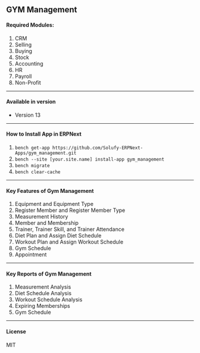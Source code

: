 ## GYM Management

#### Required Modules:
1. CRM
2. Selling
3. Buying
4. Stock
5. Accounting
6. HR
7. Payroll
8. Non-Profit

___
#### Available in version
- Version 13
___
#### How to Install App in ERPNext
1. `bench get-app https://github.com/Solufy-ERPNext-Apps/gym_management.git`
2. `bench --site [your.site.name] install-app gym_management`
3. `bench migrate`
4. `bench clear-cache`
___

#### Key Features of Gym Management
1. Equipment and Equipment Type
2. Register Member and Register Member Type
3. Measurement History
4. Member and Membership
5. Trainer, Trainer Skill, and Trainer Attendance
6. Diet Plan and Assign Diet Schedule
7. Workout Plan and Assign Workout Schedule
8. Gym Schedule
9. Appointment
___

#### Key Reports of Gym Management
1. Measurement Analysis
2. Diet Schedule Analysis
3. Workout Schedule Analysis
4. Expiring Memberships
5. Gym Schedule
___
#### License

MIT

